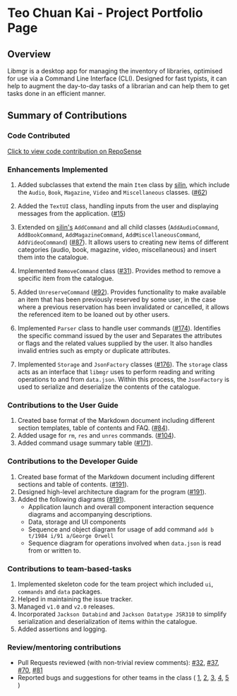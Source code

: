 # Teo Chuan Kai - Project Portfolio Page

## Overview

Libmgr is a desktop app for managing the inventory of libraries, optimised for use via a Command Line Interface (CLI). 
Designed for fast typists, it can help to augment the day-to-day tasks of a librarian and can help them to get tasks done in an efficient manner.

## Summary of Contributions

### Code Contributed

[Click to view code contribution on RepoSense](https://nus-cs2113-ay2122s1.github.io/tp-dashboard/?search=t16&sort=groupTitle&sortWithin=title&timeframe=commit&mergegroup=&groupSelect=groupByRepos&breakdown=true&checkedFileTypes=docs~functional-code~test-code~other&since=2021-09-25&tabOpen=true&tabType=authorship&tabAuthor=exetr&tabRepo=AY2122S1-CS2113-T16-1%2Ftp%5Bmaster%5D&authorshipIsMergeGroup=false&authorshipFileTypes=docs~functional-code~test-code~other&authorshipIsBinaryFileTypeChecked=false)

### Enhancements Implemented

1. Added subclasses that extend the main `Item` class by [silin](https://github.com/silinche), which include the `Audio`, `Book`, `Magazine`, `Video` and `Miscellaneous` classes. ([#62](https://github.com/AY2122S1-CS2113-T16-1/tp/pull/62))

2. Added the `TextUI` class, handling inputs from the user and displaying messages from the application. ([#15](https://github.com/AY2122S1-CS2113-T16-1/tp/pull/15))

3. Extended on [silin's](https://github.com/silinche) `AddCommand` and all child classes (`AddAudioCommand`, `AddBookCommand`, `AddMagazineCommand`, `AddMiscellaneousCommand`, `AddVideoCommand`) ([#87](https://github.com/AY2122S1-CS2113-T16-1/tp/pull/87)).
It allows users to creating new items of different categories (audio, book, magazine, video, miscellaneous) and insert them into the catalogue.

4. Implemented `RemoveCommand` class ([#31](https://github.com/AY2122S1-CS2113-T16-1/tp/pull/31)). 
Provides method to remove a specific item from the catalogue.

5. Added `UnreserveCommand` ([#92](https://github.com/AY2122S1-CS2113-T16-1/tp/pull/92)).
Provides functionality to make available an item that has been previously reserved by some user, in the case where a previous reservation has been invalidated or cancelled, it allows the referenced item to be loaned out by other users.

6. Implemented `Parser` class to handle user commands ([#174](https://github.com/AY2122S1-CS2113-T16-1/tp/pull/174)).
Identifies the specific command issued by the user and Separates the attributes or flags and the related values supplied by the user. It also handles invalid entries such as empty or duplicate attributes.

7. Implemented `Storage` and `JsonFactory` classes ([#176](https://github.com/AY2122S1-CS2113-T16-1/tp/pull/176)).
The `storage` class acts as an interface that `libmgr` uses to perform reading and writing operations to and from `data.json`. Within this process, the `JsonFactory` is used to serialize and deserialize the contents of the catalogue.

### Contributions to the User Guide

1. Created base format of the Markdown document including different section templates, table of contents and FAQ. ([#84](https://github.com/AY2122S1-CS2113-T16-1/tp/pull/84)).
2. Added usage for `rm`, `res` and `unres` commands. ([#104](https://github.com/AY2122S1-CS2113-T16-1/tp/pull/104)).
3. Added command usage summary table ([#171](https://github.com/AY2122S1-CS2113-T16-1/tp/pull/171)).


### Contributions to the Developer Guide

1. Created base format of the Markdown document including different sections and table of contents. ([#191](https://github.com/AY2122S1-CS2113-T16-1/tp/pull/191/files)).
2. Designed high-level architecture diagram for the program ([#191](https://github.com/AY2122S1-CS2113-T16-1/tp/pull/191/files)).
3. Added the following diagrams ([#191](https://github.com/AY2122S1-CS2113-T16-1/tp/pull/191/files)).
   - Application launch and overall component interaction sequence diagrams and accompanying descriptions.
   - Data, storage and UI components
   - Sequence and object diagram for usage of add command `add b t/1984 i/91 a/George Orwell`
   - Sequence diagram for operations involved when `data.json` is read from or written to.

### Contributions to team-based-tasks

1. Implemented skeleton code for the team project which included `ui`, `commands` and `data` packages.
2. Helped in maintaining the issue tracker.
3. Managed `v1.0` and `v2.0` releases.
4. Incorporated `Jackson Databind` and `Jackson Datatype JSR310` to simplify serialization and deserialization of items within the catalogue.
5. Added assertions and logging.


### Review/mentoring contributions
- Pull Requests reviewed (with non-trivial review comments): [#32](https://github.com/AY2122S1-CS2113-T16-1/tp/pull/32), [#37](https://github.com/AY2122S1-CS2113-T16-1/tp/pull/37), [#70](https://github.com/AY2122S1-CS2113-T16-1/tp/pull/70), [#81](https://github.com/AY2122S1-CS2113-T16-1/tp/pull/81)
- Reported bugs and suggestions for other teams in the class (
   [1](https://github.com/exetr/ped/issues/1),
   [2](https://github.com/exetr/ped/issues/2),
   [3](https://github.com/exetr/ped/issues/3),
   [4](https://github.com/exetr/ped/issues/4),
   [5](https://github.com/exetr/ped/issues/5)
)
